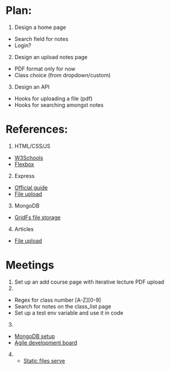 # Plan:
1. Design a home page
  * Search field for notes
  * Login?
2. Design an upload notes page
  * PDF format only for now
  * Class choice (from dropdown/custom)
3. Design an API
  * Hooks for uploading a file (pdf)
  * Hooks for searching amongst notes
# References:
1. HTML/CSS/JS
  * [W3Schools](https://www.w3schools.com/)
  * [Flexbox](https://css-tricks.com/snippets/css/a-guide-to-flexbox/)
2. Express
  * [Official guide](https://expressjs.com/en/guide/routing.html)
  * [File upload](https://www.npmjs.com/package/express-fileupload)
3. MongoDB
  * [GridFs file storage](https://docs.mongodb.com/manual/core/gridfs/)
4. Articles
  * [File upload](https://medium.com/@TheJesseLewis/how-to-make-a-basic-html-form-file-upload-using-multer-in-an-express-node-js-app-16dac2476610)
# Meetings
1. Set up an add course page with iterative lecture PDF upload
2. 
  * Regex for class number [A-Z][0-9]
  * Search for notes on the class_list page
  * Set up a test env variable and use it in code
3. 
  * [MongoDB setup](https://www.tutorialspoint.com/mongodb/)
  * [Agile development board](https://trello.com/)
4. * [Static files serve](https://expressjs.com/en/starter/static-files.html)